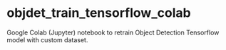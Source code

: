 # objdet_train_tensorflow_colab
Google Colab (Jupyter) notebook to retrain Object Detection Tensorflow model with custom dataset.

